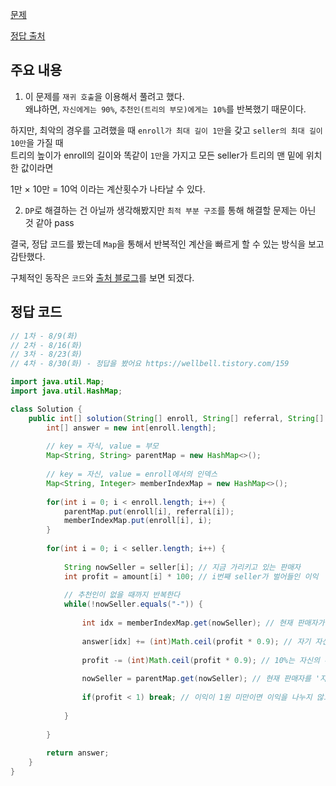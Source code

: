[문제](https://school.programmers.co.kr/learn/courses/30/lessons/77486)

[정답 출처](https://wellbell.tistory.com/159)

## 주요 내용

1) 이 문제를 `재귀 호출`을 이용해서 풀려고 했다.  
왜냐하면, `자신에게는 90%`, `추천인(트리의 부모)에게는 10%`를 반복했기 때문이다.

하지만, 최악의 경우를 고려했을 때 `enroll가 최대 길이 1만`을 갖고 `seller의 최대 길이 10만`을 가질 때  
트리의 높이가 enroll의 길이와 똑같이 `1만`을 가지고 모든 seller가 트리의 맨 밑에 위치한 값이라면 

1만 × 10만 = 10억 이라는 계산횟수가 나타날 수 있다. 

2) `DP`로 해결하는 건 아닐까 생각해봤지만 `최적 부분 구조`를 통해 해결할 문제는 아닌 것 같아 pass

결국, 정답 코드를 봤는데 `Map`을 통해서 반복적인 계산을 빠르게 할 수 있는 방식을 보고 감탄했다. 

구체적인 동작은 `코드`와 [출처 블로그](https://wellbell.tistory.com/159)를 보면 되겠다. 

## 정답 코드 

``` java
// 1차 - 8/9(화)
// 2차 - 8/16(화)
// 3차 - 8/23(화)
// 4차 - 8/30(화) - 정답을 봤어요 https://wellbell.tistory.com/159

import java.util.Map;
import java.util.HashMap;

class Solution {
    public int[] solution(String[] enroll, String[] referral, String[] seller, int[] amount) {
        int[] answer = new int[enroll.length];
        
        // key = 자식, value = 부모
        Map<String, String> parentMap = new HashMap<>(); 
        
        // key = 자신, value = enroll에서의 인덱스
        Map<String, Integer> memberIndexMap = new HashMap<>();
        
        for(int i = 0; i < enroll.length; i++) {
            parentMap.put(enroll[i], referral[i]);
            memberIndexMap.put(enroll[i], i);
        }
        
        for(int i = 0; i < seller.length; i++) {
            
            String nowSeller = seller[i]; // 지금 가리키고 있는 판매자
            int profit = amount[i] * 100; // i번째 seller가 벌어들인 이익
            
            // 추천인이 없을 때까지 반복한다
            while(!nowSeller.equals("-")) {
                
                int idx = memberIndexMap.get(nowSeller); // 현재 판매자가 enroll에 위치한 index값
                
                answer[idx] += (int)Math.ceil(profit * 0.9); // 자기 자신은 90%의 이익을 가져간다.
                
                profit -= (int)Math.ceil(profit * 0.9); // 10%는 자신의 추천인(= 트리의 부모)에게 넘긴다.
                
                nowSeller = parentMap.get(nowSeller); // 현재 판매자를 '자신의 추천인'으로 바꾼다.
                
                if(profit < 1) break; // 이익이 1원 미만이면 이익을 나누지 않고 자기가 모두 가져간다.
                
            }
            
        }
        
        return answer;
    }
}
```
